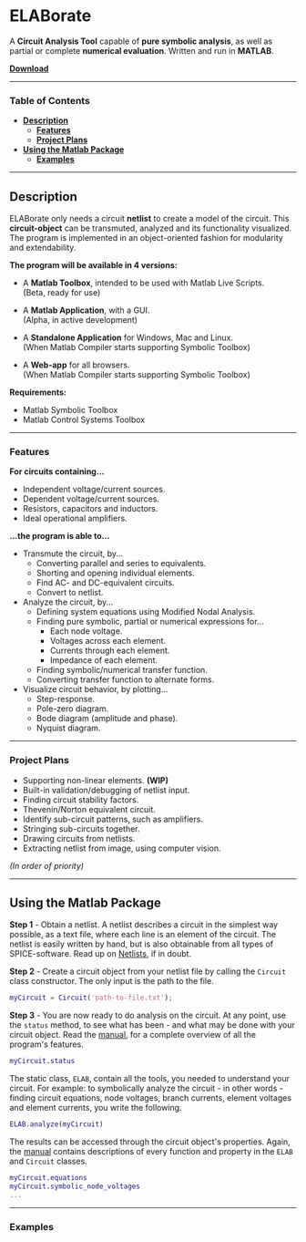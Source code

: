 # **ELABorate**  <!-- omit in toc -->
A **Circuit Analysis Tool** capable of **pure symbolic analysis**, as well as partial or complete **numerical evaluation**. Written and run in **MATLAB**.

[**Download**](https://github.com/NicklasVraa/ELABorate/raw/master/ELABorate.mltbx)

---

### **Table of Contents** <!-- omit in toc -->
- [**Description**](#description)
  - [**Features**](#features)
  - [**Project Plans**](#project-plans)
- [**Using the Matlab Package**](#using-the-matlab-package)
  - [**Examples**](#examples)

---

## **Description**
ELABorate only needs a circuit **netlist** to create a model of the circuit. This **circuit-object** can be transmuted, analyzed and its functionality visualized. The program is implemented in an object-oriented fashion for modularity and extendability.

**The program will be available in 4 versions:**
- A **Matlab Toolbox**, intended to be used with Matlab Live Scripts.\
  (Beta, ready for use)

- A **Matlab Application**, with a GUI.\
  (Alpha, in active development)

- A **Standalone Application** for Windows, Mac and Linux.\
  (When Matlab Compiler starts supporting Symbolic Toolbox)

- A **Web-app** for all browsers.\
  (When Matlab Compiler starts supporting Symbolic Toolbox)

**Requirements:**
- Matlab Symbolic Toolbox
- Matlab Control Systems Toolbox

---

### **Features**
**For circuits containing...**
- Independent voltage/current sources.
- Dependent voltage/current sources.
- Resistors, capacitors and inductors.
- Ideal operational amplifiers.

**...the program is able to...**
- Transmute the circuit, by...
  - Converting parallel and series to equivalents.
  - Shorting and opening individual elements.
  - Find AC- and DC-equivalent circuits.
  - Convert to netlist.
- Analyze the circuit, by...
  - Defining system equations using Modified Nodal Analysis.
  - Finding pure symbolic, partial or numerical expressions for...
    - Each node voltage.
    - Voltages across each element.
    - Currents through each element.
    - Impedance of each element.
  - Finding symbolic/numerical transfer function.
  - Converting transfer function to alternate forms.
- Visualize circuit behavior, by plotting...
  - Step-response.
  - Pole-zero diagram.
  - Bode diagram (amplitude and phase).
  - Nyquist diagram.

---

### **Project Plans**
- Supporting non-linear elements. **(WIP)**
- Built-in validation/debugging of netlist input.
- Finding circuit stability factors.
- Thevenin/Norton equivalent circuit.
- Identify sub-circuit patterns, such as amplifiers.
- Stringing sub-circuits together.
- Drawing circuits from netlists.
- Extracting netlist from image, using computer vision.

*(In order of priority)*

---

## **Using the Matlab Package**
**Step 1** -
Obtain a netlist. A netlist describes a circuit in the simplest way possible, as a text file, where each line is an element of the circuit. The netlist is easily written by hand, but is also obtainable
from all types of SPICE-software. Read up on [Netlists](https://www.cpp.edu/~prnelson/courses/ece220/220-spice-notes.pdf), if in doubt.

**Step 2** -
Create a circuit object from your netlist file by calling the `Circuit` class constructor. The only input is the path to the file.

```matlab
myCircuit = Circuit('path-to-file.txt');
```

**Step 3** -
You are now ready to do analysis on the circuit. At any point, use the `status` method, to see what has been - and what may be done with your circuit object. Read the [manual](/Documentation/Manual.md), for a complete overview of all the program's features.

```matlab
myCircuit.status
```

The static class, `ELAB`, contain all the tools, you needed to understand your circuit. For example: to symbolically analyze the circuit - in other words - finding circuit equations, node voltages, branch currents, element voltages and element currents, you write the following.

```matlab
ELAB.analyze(myCircuit)
```

The results can be accessed through the circuit object's properties. Again, the [manual](/Documentation/Manual.md) contains descriptions of every function and property in the `ELAB` and `Circuit` classes.

```matlab
myCircuit.equations
myCircuit.symbolic_node_voltages
...
```

---

### **Examples**
